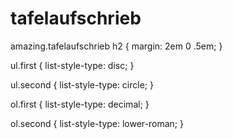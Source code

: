 # tafelaufschrieb
amazing.tafelaufschrieb
h2 {
	margin: 2em 0 .5em;
}

ul.first {
	list-style-type: disc;
}

ul.second {
	list-style-type: circle;
}

ol.first {
	list-style-type: decimal;
}

ol.second {
	list-style-type: lower-roman;
}

